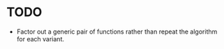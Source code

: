TODO
====

- Factor out a generic pair of functions rather than repeat the algorithm for each variant.
